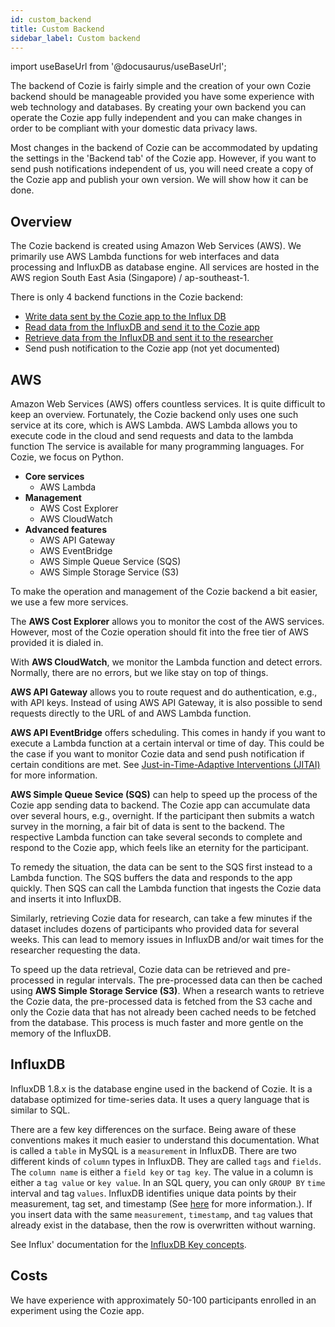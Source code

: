 ```yaml
---
id: custom_backend
title: Custom Backend
sidebar_label: Custom backend
---
```


import useBaseUrl from '@docusaurus/useBaseUrl'; 

The backend of Cozie is fairly simple and the creation of your own Cozie backend should be manageable provided you have some experience with web technology and databases. By creating your own backend you can operate the Cozie app fully independent and you can make changes in order to be compliant with your domestic data privacy laws.

Most changes in the backend of Cozie can be accommodated by updating the settings in the 'Backend tab' of the Cozie app. However, if you want to send push notifications independent of us, you will need create a copy of the Cozie app and publish your own version. We will show how it can be done.

## Overview
The Cozie backend is created using Amazon Web Services (AWS). We primarily use AWS Lambda functions for web interfaces and data processing and InfluxDB as database engine. All services are hosted in the AWS region South East Asia (Singapore) / ap-southeast-1.

There is only 4 backend functions in the Cozie backend:
 - [Write data sent by the Cozie app to the Influx DB](backend_cozie_to_database)
 - [Read data from the InfluxDB and send it to the Cozie app](backend_database_to_cozie)
 - [Retrieve data from the InfluxDB and sent it to the researcher](backend_retrieving_cozie_data)
 - Send push notification to the Cozie app (not yet documented)

## AWS
Amazon Web Services (AWS) offers countless services. It is quite difficult to keep an overview. Fortunately, the Cozie backend only uses one such service at its core, which is AWS Lambda. AWS Lambda allows you to execute code in the cloud and send requests and data to the lambda function The service is available for many programming languages. For Cozie, we focus on Python.

- **Core services**
   - AWS Lambda
- **Management**
   - AWS Cost Explorer
   - AWS CloudWatch
- **Advanced features**
   - AWS API Gateway
   - AWS EventBridge
   - AWS Simple Queue Service (SQS)
   - AWS Simple Storage Service (S3)

To make the operation and management of the Cozie backend a bit easier, we use a few more services. 

The **AWS Cost Explorer** allows you to monitor the cost of the AWS services. However, most of the Cozie operation should fit into the free tier of AWS provided it is dialed in.

With **AWS CloudWatch**, we monitor the Lambda function and detect errors. Normally, there are no errors, but we like stay on top of things.

**AWS API Gateway** allows you to route request and do authentication, e.g., with API keys. Instead of using AWS API Gateway, it is also possible to send requests directly to the URL of and AWS Lambda function.

**AWS API EventBridge** offers scheduling. This comes in handy if you want to execute a Lambda function at a certain interval or time of day. This could be the case if you want to monitor Cozie data and send push notification if certain conditions are met. See [Just-in-Time-Adaptive Interventions (JITAI)](https://cozie.app/docs/research/publications-jitai) for more information.

**AWS Simple Queue Sevice (SQS)** can help to speed up the process of the Cozie app sending data to backend. The Cozie app can accumulate data over several hours, e.g., overnight. If the participant then submits a watch survey in the morning, a fair bit of data is sent to the backend. The respective Lambda function can take several seconds to complete and respond to the Cozie app, which feels like an eternity for the participant. 

To remedy the situation, the data can be sent to the SQS first instead to a Lambda function. The SQS buffers the data and responds to the app quickly. Then SQS can call the Lambda function that ingests the Cozie data and inserts it into InfluxDB.

Similarly, retrieving Cozie data for research, can take a few minutes if the dataset includes dozens of participants who provided data for several weeks. This can lead to memory issues in InfluxDB and/or wait times for the researcher requesting the data. 

To speed up the data retrieval, Cozie data can be retrieved and pre-processed in regular intervals. The pre-processed data can then be cached using **AWS Simple Storage Service (S3)**. When a research wants to retrieve the Cozie data, the pre-processed data is fetched from the S3 cache and only the Cozie data that has not already been cached needs to be fetched from the database. This process is much faster and more gentle on the memory of the InfluxDB.

## InfluxDB
InfluxDB 1.8.x is the database engine used in the backend of Cozie. It is a database optimized for time-series data. It uses a query language that is similar to SQL. 

There are a few key differences on the surface. Being aware of these conventions makes it much easier to understand this documentation.
What is called a `table` in MySQL is a `measurement` in InfluxDB.
There are two different kinds of `column` types in InfluxDB. They are called `tags` and `fields`. The `column name` is either a `field key` or `tag key`. The value in a column is either a `tag value` or `key value`.
In an SQL query, you can only `GROUP BY` `time` interval and tag `values`. 
InfluxDB identifies unique data points by their measurement, tag set, and timestamp (See [here](https://docs.influxdata.com/influxdb/v2/write-data/best-practices/duplicate-points/) for more information.).
If you insert data with the same `measurement`, `timestamp`, and `tag` values that already exist in the database, then the row is overwritten without warning.

See Influx' documentation for the [InfluxDB Key concepts](https://docs.influxdata.com/influxdb/v1/concepts/key_concepts/).

## Costs
We have experience with approximately 50-100 participants enrolled in an experiment using the Cozie app. 

